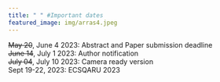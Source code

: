 ```yaml
---
title: " " #Important dates
featured_image: img/arras4.jpeg
---
```


~~May 20~~, June 4 2023:       	Abstract and Paper submission deadline  
~~June 14~~, July 1 2023:      	Author notification  
~~July 04~~, July 10 2023:		Camera ready version  
Sept 19-22, 2023:  	ECSQARU 2023  




